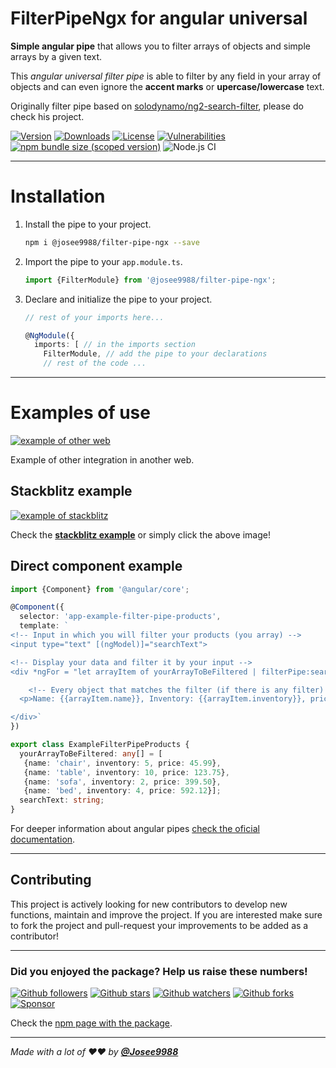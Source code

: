 # **FilterPipeNgx** for angular universal

**Simple angular pipe** that allows you to filter arrays of objects and simple arrays by a given text.

This *angular universal filter pipe* is able to filter by any field in your array of objects and can even ignore the **accent marks** or **upercase/lowercase** text. 

Originally filter pipe based on [solodynamo/ng2-search-filter](https://github.com/solodynamo/ng2-search-filter), please do check his project.

[![Version](https://badge.fury.io/js/%40josee9988%2Ffilter-pipe-ngx.svg)](https://www.npmjs.com/package/@josee9988/filter-pipe-ngx)
[![Downloads](https://img.shields.io/npm/dt/@josee9988/filter-pipe-ngx.svg)](https://www.npmjs.com/package/@josee9988/filter-pipe-ngx)
[![License](https://img.shields.io/npm/l/@josee9988/filter-pipe-ngx.svg)](/LICENSE) 
[![Vulnerabilities](https://img.shields.io/snyk/vulnerabilities/npm/@josee9988/filter-pipe-ngx)](https://www.npmjs.com/package/@josee9988/filter-pipe-ngx)
[![npm bundle size (scoped version)](https://img.shields.io/bundlephobia/minzip/@josee9988/filter-pipe-ngx/1.0.0)](https://www.npmjs.com/package/@josee9988/filter-pipe-ngx)
![Node.js CI](https://github.com/Josee9988/Filter-Pipe-ngx/workflows/Node.js%20CI/badge.svg)

---

# Installation

1. Install the pipe to your project.
    
    ```bash
    npm i @josee9988/filter-pipe-ngx --save
   ```

2. Import the pipe to your `app.module.ts`.

    ```typescript
    import {FilterModule} from '@josee9988/filter-pipe-ngx';
    ```

3. Declare and initialize the pipe to your project.

    ```typescript
    // rest of your imports here...
    
    @NgModule({
      imports: [ // in the imports section
        FilterModule, // add the pipe to your declarations
        // rest of the code ...
    ```

---

# Examples of use

[<img align="center" src="https://i.imgur.com/vi4Ii2u.gif" alt="example of other web">
](https://stackblitz.com/edit/filter-pipe-ngx)

Example of other integration in another web.

## Stackblitz example

[<img align="center" src="https://i.imgur.com/s25VibI.gif" alt="example of stackblitz">
](https://stackblitz.com/edit/filter-pipe-ngx)

Check the **[stackblitz example](https://stackblitz.com/edit/filter-pipe-ngx)** or simply click the above image!

## Direct component example

```typescript
import {Component} from '@angular/core';

@Component({
  selector: 'app-example-filter-pipe-products',
  template: `
<!-- Input in which you will filter your products (you array) -->
<input type="text" [(ngModel)]="searchText">

<!-- Display your data and filter it by your input -->
<div *ngFor = "let arrayItem of yourArrayToBeFiltered | filterPipe:searchText">

    <!-- Every object that matches the filter (if there is any filter) will be shown -->
  <p>Name: {{arrayItem.name}}, Inventory: {{arrayItem.inventory}}, price: {{arrayItem.price}}</p>

</div>`
})

export class ExampleFilterPipeProducts {
  yourArrayToBeFiltered: any[] = [
   {name: 'chair', inventory: 5, price: 45.99},
   {name: 'table', inventory: 10, price: 123.75},
   {name: 'sofa', inventory: 2, price: 399.50},
   {name: 'bed', inventory: 4, price: 592.12}];
  searchText: string;
}
```

For deeper information about angular pipes [check the oficial documentation](https://angular.io/guide/pipes).

---

## Contributing

This project is actively looking for new contributors to develop new functions, maintain and improve the project. If you are interested make sure to fork the project and pull-request your improvements to be added as a contributor!

---

### Did you enjoyed the package? Help us raise these numbers!

[![Github followers](https://img.shields.io/github/followers/Josee9988.svg?style=social)](#Contributing)
[![Github stars](https://img.shields.io/github/stars/Josee9988/Filter-Pipe-ngx.svg?style=social)](#Contributing)
[![Github watchers](https://img.shields.io/github/watchers/Josee9988/Filter-Pipe-ngx.svg?style=social)](#Contributing)
[![Github forks](https://img.shields.io/github/forks/Josee9988/Filter-Pipe-ngx.svg?style=social)](#Contributing)
[![Sponsor](https://img.shields.io/static/v1?label=Sponsor&message=%E2%9D%A4&logo=github-sponsors&color=red&style=social)](https://github.com/sponsors/Josee9988)

Check the [npm page with the package](https://www.npmjs.com/package/@josee9988/filter-pipe-ngx).

---

_Made with a lot of ❤️❤️ by **[@Josee9988](https://github.com/Josee9988)**_

